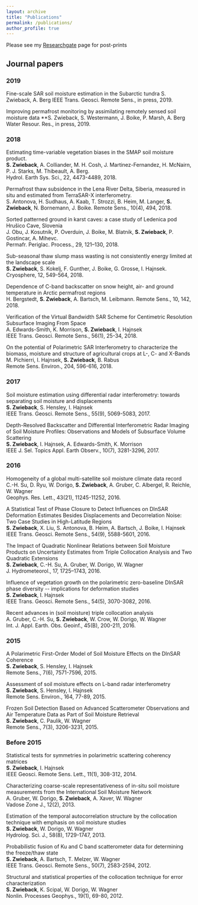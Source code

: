 ```yaml
---
layout: archive
title: "Publications"
permalink: /publications/
author_profile: true
---
```


Please see my [Researchgate](https://www.researchgate.net/profile/Simon_Zwieback) page for post-prints

## Journal papers

### 2019

Fine-scale SAR soil moisture estimation in the Subarctic tundra
S. Zwieback, A. Berg
IEEE Trans. Geosci. Remote Sens., in press, 2019.

Improving permafrost monitoring by assimilating remotely sensed soil moisture data
**S. Zwieback, S. Westermann, J. Boike, P. Marsh, A. Berg
Water Resour. Res., in press, 2019.

### 2018

Estimating time-variable vegetation biases in the SMAP soil moisture product.  
**S. Zwieback**, A. Colliander, M. H. Cosh, J. Martinez-Fernandez, H. McNairn, P. J. Starks, M. Thibeault, A. Berg.  
Hydrol. Earth Sys. Sci., 22, 4473-4489, 2018.

Permafrost thaw subsidence in the Lena River Delta, Siberia, measured in situ and estimated from TerraSAR-X interferometry.  
S. Antonova, H. Sudhaus, A. Kaab, T. Strozzi, B. Heim, M. Langer, **S. Zwieback**, N. Bornemann, J. Boike. 
Remote Sens., 10(4), 494, 2018. 

Sorted patterned ground in karst caves: a case study of Ledenica pod Hrušico Cave, Slovenia  
J. Obu, J. Kosutnik, P. Overduin, J. Boike, M. Blatnik, **S. Zwieback**, P. Gostincar, A. Mihevc.  
Permafr. Periglac. Process., 29, 121–130, 2018.

Sub-seasonal thaw slump mass wasting is not consistently energy limited at the landscape scale  
**S. Zwieback**, S. Kokelj, F. Gunther, J. Boike, G. Grosse, I. Hajnsek.  
Cryosphere, 12, 549-564, 2018.

Dependence of C-band backscatter on snow height, air- and ground temperature in Arctic permafrost regions  
H. Bergstedt, **S. Zwieback**, A. Bartsch, M. Leibmann. Remote Sens., 10, 142, 2018.  

Verification of the Virtual Bandwidth SAR Scheme for Centimetric Resolution Subsurface Imaging From Space  
A. Edwards-Smith, K. Morrison, **S. Zwieback**, I. Hajnsek  
IEEE Trans. Geosci. Remote Sens., 56(1), 25-34, 2018.

On the potential of Polarimetric SAR Interferometry to characterize the biomass, moisture and structure of agricultural crops at L-, C- and X-Bands  
M. Pichierri, I. Hajnsek, **S. Zwieback**, B. Rabus  
Remote Sens. Environ., 204, 596-616, 2018.

### 2017

Soil moisture estimation using differential radar interferometry: towards separating soil moisture and displacements  
**S. Zwieback**, S. Hensley, I. Hajnsek  
IEEE Trans. Geosci. Remote Sens., 55(9), 5069-5083, 2017.

Depth-Resolved Backscatter and Differential Interferometric Radar Imaging of Soil Moisture Profiles: Observations and Models of Subsurface Volume Scattering  
**S. Zwieback**, I. Hajnsek, A. Edwards-Smith, K. Morrison  
IEEE J. Sel. Topics Appl. Earth Observ., 10(7), 3281-3296, 2017.

### 2016

Homogeneity of a global multi-satellite soil moisture climate data record  
C.-H. Su, D. Ryu, W. Dorigo, **S. Zwieback**, A. Gruber, C. Albergel, R. Reichle, W. Wagner  
Geophys. Res. Lett., 43(21), 11245-11252, 2016.

A Statistical Test of Phase Closure to Detect Influences on DInSAR Deformation Estimates Besides Displacements and Decorrelation Noise: Two Case Studies in High-Latitude Regions  
**S. Zwieback**, X. Liu, S. Antonova, B. Heim, A. Bartsch, J. Boike, I. Hajnsek  
IEEE Trans. Geosci. Remote Sens., 54(9), 5588-5601, 2016.

The Impact of Quadratic Nonlinear Relations between Soil Moisture Products on Uncertainty Estimates from Triple Collocation Analysis and Two Quadratic Extensions  
**S. Zwieback**, C.-H. Su, A. Gruber, W. Dorigo, W. Wagner  
J. Hydrometeorol., 17, 1725–1743, 2016.

Influence of vegetation growth on the polarimetric zero-baseline DInSAR phase diversity -- implications for deformation studies  
**S. Zwieback**, I. Hajnsek  
IEEE Trans. Geosci. Remote Sens., 54(5), 3070-3082, 2016.

Recent advances in (soil moisture) triple collocation analysis  
A. Gruber, C.-H. Su, **S. Zwieback**, W. Crow, W. Dorigo, W. Wagner  
Int. J. Appl. Earth. Obs. Geoinf., 45(B), 200-211, 2016.

### 2015

A Polarimetric First-Order Model of Soil Moisture Effects on the DInSAR Coherence  
**S. Zwieback**, S. Hensley, I. Hajnsek  
Remote Sens., 7(6), 7571-7596, 2015.

Assessment of soil moisture effects on L-band radar interferometry  
**S. Zwieback**, S. Hensley, I. Hajnsek  
Remote Sens. Environ., 164, 77-89, 2015.

Frozen Soil Detection Based on Advanced Scatterometer Observations and Air Temperature Data as Part of Soil Moisture Retrieval  
**S. Zwieback**, C. Paulik, W. Wagner  
Remote Sens., 7(3), 3206-3231, 2015.

### Before 2015

Statistical tests for symmetries in polarimetric scattering coherency matrices  
**S. Zwieback**, I. Hajnsek  
IEEE Geosci. Remote Sens. Lett., 11(1), 308-312, 2014.

Characterizing coarse-scale representativeness of in-situ soil moisture measurements from the International Soil Moisture Network  
A. Gruber, W. Dorigo, **S. Zwieback**, A. Xaver, W. Wagner  
Vadose Zone J., 12(2), 2013.

Estimation of the temporal autocorrelation structure by the collocation technique with emphasis on soil moisture studies  
**S. Zwieback**, W. Dorigo, W. Wagner  
Hydrolog. Sci. J., 58(8), 1729-1747, 2013.

Probabilistic fusion of Ku and C band scatterometer data for determining the freeze/thaw state  
**S. Zwieback**, A. Bartsch, T. Melzer, W. Wagner  
IEEE Trans. Geosci. Remote Sens., 50(7), 2583-2594, 2012.

Structural and statistical properties of the collocation technique for error characterization  
**S. Zwieback**, K. Scipal, W. Dorigo, W. Wagner  
Nonlin. Processes Geophys., 19(1), 69-80, 2012.

